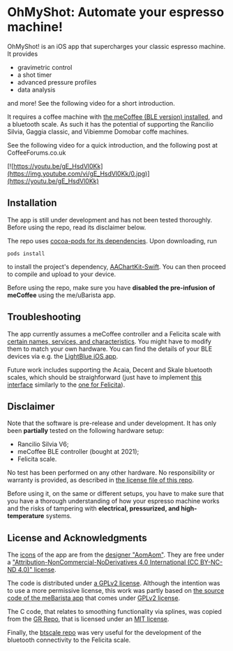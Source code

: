 # OhMyShot: Automate your espresso machine!

OhMyShot! is an iOS app that supercharges your classic espresso machine.
It provides
* gravimetric control
* a shot timer
* advanced pressure profiles
* data analysis

and more! See the following video for a short introduction.

It requires a coffee machine with [the meCoffee (BLE version) installed](https://mecoffee.nl), and a bluetooth scale. As such it has the potential of supporting the Rancilio Silvia, Gaggia classic, and Vibiemme Domobar coffe machines.

See the following video for a quick introduction, and the following post at CoffeeForums.co.uk

[![https://youtu.be/gE_HsdVl0Kk](https://img.youtube.com/vi/gE_HsdVl0Kk/0.jpg)](https://youtu.be/gE_HsdVl0Kk)


## Installation
The app is still under development and has not been tested thoroughly. Before using the repo, read its disclaimer below.

The repo uses [cocoa-pods for its dependencies](https://guides.cocoapods.org/using/getting-started.html). Upon downloading, run
```
pods install
```
to install the project's dependency, [AAChartKit-Swift](https://github.com/AAChartModel/AAChartKit-Swift). You can then proceed to compile and upload to your device.

Before using the repo, make sure you have **disabled the pre-infusion of meCoffee** using the me/uBarista app.

## Troubleshooting
The app currently assumes a meCoffee controller and a Felicita scale with [certain names, services, and characteristics](https://github.com/nrontsis/OhMyShot/blob/main/OhMyShot!/Hardware/bluetooth.swift#L5-L15).
You might have to modify them to match your own hardware. You can find the details of your BLE devices via e.g. the [LightBlue iOS app](https://punchthrough.com/lightblue-features/).

Future work includes supporting the Acaia, Decent and Skale bluetooth scales, which should be straighforward (just have to implement [this interface](https://github.com/nrontsis/OhMyShot/blob/main/OhMyShot!/Controller/brew_controller.swift#L20-L28) similarly to the [one for Felicita](https://github.com/nrontsis/OhMyShot/blob/main/OhMyShot!/Hardware/felicita_interface.swift)).

## Disclaimer
Note that the software is pre-release and under development.
It has only been **partially** tested on the following hardware setup: 
* Rancilio Silvia V6;
* meCoffee BLE controller (bought at 2021);
* Felicita scale.

No test has been performed on any other hardware. No responsibility or warranty is provided, as described in [the license file of this repo](https://github.com/nrontsis/OhMyShot/blob/main/LICENSE).

Before using it, on the same or different setups, you have to make sure that you have a thorough understanding of how your espresso machine works
and the risks of tampering with **electrical, pressurized, and high-temperature** systems.

## License and Acknowledgments
The [icons](https://www.behance.net/gallery/43384887/FREE-COFFEE-ICONS/modules/275833981) of the app are from the [designer "AomAom"](https://www.behance.net/iamaomam). They are free under a ["Attribution-NonCommercial-NoDerivatives 4.0 International (CC BY-NC-ND 4.0)" license](https://creativecommons.org/licenses/by-nc-nd/4.0/deed.en_US).

The code is distributed under [a GPLv2 license](https://github.com/nrontsis/OhMyShot/blob/main/LICENSE). Although the intention was to use a more permissive license, this work was partly based on [the source code of the meBarista app](https://git.mecoffee.nl/meBarista/meBarista_for_Android) that comes under [GPLv2 license](https://git.mecoffee.nl/meBarista/meBarista_for_Android/src/master/LICENSE.txt).

The C code, that relates to smoothing functionality via splines, was copied from the [GR Repo](https://github.com/sciapp/gr/blob/5adf47853b9c12128ac06bfe8fec19f4ea645506/lib/gr/spline.c), that is licensed under an [MIT license](https://github.com/sciapp/gr/blob/master/LICENSE.md).

Finally, the [btscale repo](https://github.com/fako1024/btscale) was very useful for the development of the bluetooth connectivity to the Felicita scale.

